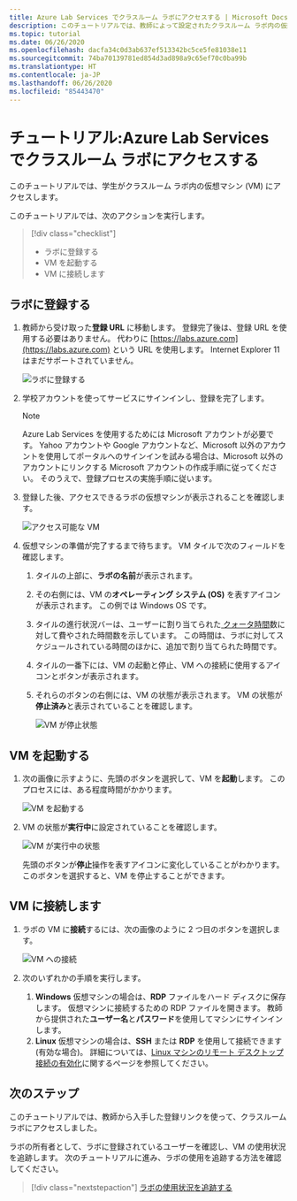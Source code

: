 ```yaml
---
title: Azure Lab Services でクラスルーム ラボにアクセスする | Microsoft Docs
description: このチュートリアルでは、教師によって設定されたクラスルーム ラボ内の仮想マシンにアクセスします。
ms.topic: tutorial
ms.date: 06/26/2020
ms.openlocfilehash: dacfa34c0d3ab637ef513342bc5ce5fe81038e11
ms.sourcegitcommit: 74ba70139781ed854d3ad898a9c65ef70c0ba99b
ms.translationtype: HT
ms.contentlocale: ja-JP
ms.lasthandoff: 06/26/2020
ms.locfileid: "85443470"
---
```

# <a name="tutorial-access-a-classroom-lab-in-azure-lab-services"></a>チュートリアル:Azure Lab Services でクラスルーム ラボにアクセスする
このチュートリアルでは、学生がクラスルーム ラボ内の仮想マシン (VM) にアクセスします。 

このチュートリアルでは、次のアクションを実行します。

> [!div class="checklist"]
> * ラボに登録する
> * VM を起動する
> * VM に接続します

## <a name="register-to-the-lab"></a>ラボに登録する

1. 教師から受け取った**登録 URL** に移動します。 登録完了後は、登録 URL を使用する必要はありません。 代わりに [https://labs.azure.com](https://labs.azure.com) という URL を使用します。 Internet Explorer 11 はまだサポートされていません。 

    ![ラボに登録する](./media/tutorial-connect-vm-in-classroom-lab/register-lab.png)
1. 学校アカウントを使ってサービスにサインインし、登録を完了します。 

    > [!NOTE]
    > Azure Lab Services を使用するためには Microsoft アカウントが必要です。 Yahoo アカウントや Google アカウントなど、Microsoft 以外のアカウントを使用してポータルへのサインインを試みる場合は、Microsoft 以外のアカウントにリンクする Microsoft アカウントの作成手順に従ってください。 そのうえで、登録プロセスの実施手順に従います。 
1. 登録した後、アクセスできるラボの仮想マシンが表示されることを確認します。 

    ![アクセス可能な VM](./media/tutorial-connect-vm-in-classroom-lab/accessible-vms.png)
1. 仮想マシンの準備が完了するまで待ちます。 VM タイルで次のフィールドを確認します。
    1. タイルの上部に、**ラボの名前**が表示されます。
    1. その右側には、VM の**オペレーティング システム (OS)** を表すアイコンが表示されます。 この例では Windows OS です。 
    1. タイルの進行状況バーは、ユーザーに割り当てられた[ クォータ時間](how-to-configure-student-usage.md#set-quotas-for-users)数に対して費やされた時間数を示しています。 この時間は、ラボに対してスケジュールされている時間のほかに、追加で割り当てられた時間です。 
    1. タイルの一番下には、VM の起動と停止、VM への接続に使用するアイコンとボタンが表示されます。 
    1. それらのボタンの右側には、VM の状態が表示されます。 VM の状態が**停止済み**と表示されていることを確認します。 

        ![VM が停止状態](./media/tutorial-connect-vm-in-classroom-lab/vm-in-stopped-state.png)

## <a name="start-the-vm"></a>VM を起動する
1. 次の画像に示すように、先頭のボタンを選択して、VM を**起動**します。 このプロセスには、ある程度時間がかかります。  

    ![VM を起動する](./media/tutorial-connect-vm-in-classroom-lab/start-vm.png)
4. VM の状態が**実行中**に設定されていることを確認します。 

    ![VM が実行中の状態](./media/tutorial-connect-vm-in-classroom-lab/vm-running.png)

    先頭のボタンが**停止**操作を表すアイコンに変化していることがわかります。 このボタンを選択すると、VM を停止することができます。 

## <a name="connect-to-the-vm"></a>VM に接続します

1. ラボの VM に**接続**するには、次の画像のように 2 つ目のボタンを選択します。 

    ![VM への接続](./media/tutorial-connect-vm-in-classroom-lab/connect-vm.png)
2. 次のいずれかの手順を実行します。 
    1. **Windows** 仮想マシンの場合は、**RDP** ファイルをハード ディスクに保存します。 仮想マシンに接続するための RDP ファイルを開きます。 教師から提供された**ユーザー名**と**パスワード**を使用してマシンにサインインします。 
    3. **Linux** 仮想マシンの場合は、**SSH** または **RDP** を使用して接続できます (有効な場合)。 詳細については、[Linux マシンのリモート デスクトップ接続の有効化](how-to-enable-remote-desktop-linux.md)に関するページを参照してください。 

## <a name="next-steps"></a>次のステップ
このチュートリアルでは、教師から入手した登録リンクを使って、クラスルーム ラボにアクセスしました。

ラボの所有者として、ラボに登録されているユーザーを確認し、VM の使用状況を追跡します。 次のチュートリアルに進み、ラボの使用を追跡する方法を確認してください。

> [!div class="nextstepaction"]
> [ラボの使用状況を追跡する](tutorial-track-usage.md) 
